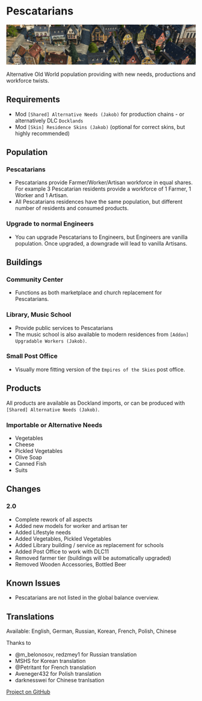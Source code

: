 # Pescatarians

![](./banner.png)

Alternative Old World population providing with new needs, productions and workforce twists.

## Requirements

- Mod `[Shared] Alternative Needs (Jakob)` for production chains - or alternatively DLC `Docklands`
- Mod `[Skin] Residence Skins (Jakob)` (optional for correct skins, but highly recommended)

## Population

### Pescatarians

- Pescatarians provide Farmer/Worker/Artisan workforce in equal shares.
  For example 3 Pescatarian residents provide a workforce of 1 Farmer, 1 Worker and 1 Artisan.
- All Pescatarians residences have the same population, but different number of residents and consumed products.

### Upgrade to normal Engineers

- You can upgrade Pescatarians to Engineers, but Engineers are vanilla population.
  Once upgraded, a downgrade will lead to vanilla Artisans.

## Buildings

### Community Center

- Functions as both marketplace and church replacement for Pescatarians.

### Library, Music School

- Provide public services to Pescatarians
- The music school is also available to modern residences from `[Addon] Upgradable Workers (Jakob)`.

### Small Post Office

- Visually more fitting version of the `Empires of the Skies` post office.

## Products

All products are available as Dockland imports, or can be produced with `[Shared] Alternative Needs (Jakob)`.

### Importable or Alternative Needs

- Vegetables
- Cheese
- Pickled Vegetables
- Olive Soap
- Canned Fish
- Suits

## Changes

### 2.0

- Complete rework of all aspects
- Added new models for worker and artisan ter
- Added Lifestyle needs
- Added Vegetables, Pickled Vegetables
- Added Library building / service as replacement for schools
- Added Post Office to work with DLC11
- Removed farmer tier (buildings will be automatically upgraded)
- Removed Wooden Accessories, Bottled Beer

## Known Issues

- Pescatarians are not listed in the global balance overview.

## Translations

Available: English, German, Russian, Korean, French, Polish, Chinese

Thanks to
- @m_belonosov, redzmey1 for Russian translation
- MSHS for Korean translation
- @Petritant for French translation
- Aveneger432 for Polish translation
- darknesswei for Chinese tranlsation

[Project on GitHub](https://github.com/jakobharder/anno-1800-jakobs-mods)
